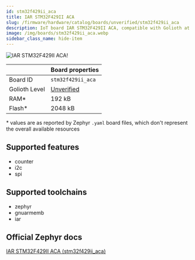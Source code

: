 ```yaml
---
id: stm32f429ii_aca
title: IAR STM32F429II ACA
slug: /firmware/hardware/catalog/boards/unverified/stm32f429ii_aca
description: IoT board IAR STM32F429II ACA, compatible with Golioth at unverified level.
image: /img/boards/stm32f429ii_aca.webp
sidebar_class_name: hide-item
---
```


[//]: # (This is an auto-generated file, do not edit! Changes to it will be lost upon re-generation)

![IAR STM32F429II ACA!](/img/boards/stm32f429ii_aca.webp "IAR STM32F429II ACA")

|                | Board properties     |
| -------------  | -------------------- |
| Board ID       | `stm32f429ii_aca` |
| Golioth Level  | [Unverified](/firmware/hardware#unverified-boards) |
| RAM*           | 192 kB |
| Flash*         | 2048 kB |

\* values are as reported by Zephyr `.yaml` board files, which don't represent the overall available resources



## Supported features

* counter
* i2c
* spi

## Supported toolchains

* zephyr
* gnuarmemb
* iar

## Official Zephyr docs

[IAR STM32F429II ACA (stm32f429ii_aca)](https://docs.zephyrproject.org/latest/boards/iar/stm32f429ii_aca/doc/index.html)
